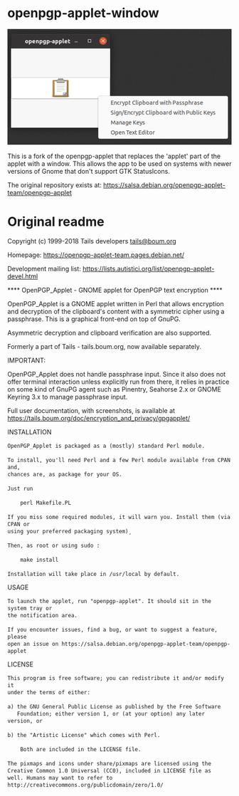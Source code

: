 # openpgp-applet-window

![Applet Window](screenshot.png "Applet Window")

This is a fork of the openpgp-applet that replaces the 'applet' part of the applet with a window. This allows the app to be used on systems with newer versions of Gnome that don't support GTK StatusIcons.

The original repository exists at: https://salsa.debian.org/openpgp-applet-team/openpgp-applet

# Original readme

Copyright (c) 1999-2018 Tails developers <tails@boum.org>

Homepage: https://openpgp-applet-team.pages.debian.net/

Development mailing list:
https://lists.autistici.org/list/openpgp-applet-devel.html

**** OpenPGP_Applet - GNOME applet for OpenPGP text encryption ****

OpenPGP_Applet is a GNOME applet written in Perl that allows encryption and
decryption of the clipboard's content with a symmetric cipher using a
passphrase. This is a graphical front-end on top of GnuPG.

Asymmetric decryption and clipboard verification are also supported.

Formerly a part of Tails - tails.boum.org, now available separately.


IMPORTANT:

OpenPGP_Applet does not handle passphrase input. Since it also does not offer
terminal interaction unless explicitly run from there, it relies in practice on
some kind of GnuPG agent such as Pinentry, Seahorse 2.x or GNOME Keyring 3.x to
manage passphrase input.

Full user documentation, with screenshots, is available at
https://tails.boum.org/doc/encryption_and_privacy/gpgapplet/

INSTALLATION

    OpenPGP_Applet is packaged as a (mostly) standard Perl module.

    To install, you'll need Perl and a few Perl module available from CPAN and,
    chances are, as package for your OS.

    Just run

        perl Makefile.PL

    If you miss some required modules, it will warn you. Install them (via CPAN or
    using your preferred packaging system)¸

    Then, as root or using sudo :

        make install

    Installation will take place in /usr/local by default.


USAGE

    To launch the applet, run "openpgp-applet". It should sit in the system tray or
    the notification area.

    If you encounter issues, find a bug, or want to suggest a feature, please
    open an issue on https://salsa.debian.org/openpgp-applet-team/openpgp-applet

LICENSE

    This program is free software; you can redistribute it and/or modify it
    under the terms of either:

    a) the GNU General Public License as published by the Free Software
       Foundation; either version 1, or (at your option) any later version, or

    b) the "Artistic License" which comes with Perl.

        Both are included in the LICENSE file.

    The pixmaps and icons under share/pixmaps are licensed using the
    Creative Common 1.0 Universal (CC0), included in LICENSE file as
    well. Humans may want to refer to
    http://creativecommons.org/publicdomain/zero/1.0/

